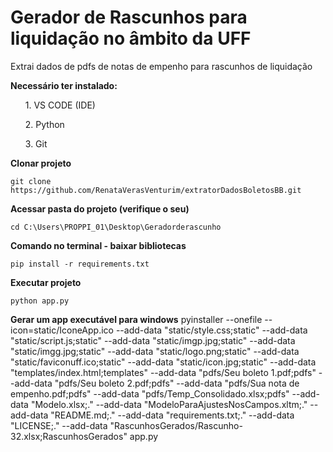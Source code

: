 # Gerador de Rascunhos para liquidação no âmbito da UFF
Extrai dados de pdfs de notas de empenho para rascunhos de liquidação 

<b>Necessário ter instalado:</b>
<ol>1. VS CODE (IDE)</ol>
<ol>2. Python</ol>
<ol>3. Git</ol>

<b>Clonar projeto</b>

    git clone  https://github.com/RenataVerasVenturim/extratorDadosBoletosBB.git

<b>Acessar pasta do projeto (verifique o seu)</b>

    cd C:\Users\PROPPI_01\Desktop\Geradorderascunho
    
<b>Comando no terminal - baixar bibliotecas</b>
    
    pip install -r requirements.txt

<b>Executar projeto</b>
    
    python app.py

<b> Gerar um app executável para windows</b>
pyinstaller --onefile --icon=static/IconeApp.ico --add-data "static/style.css;static" --add-data "static/script.js;static" --add-data "static/imgp.jpg;static" --add-data "static/imgg.jpg;static" --add-data "static/logo.png;static" --add-data "static/faviconuff.ico;static" --add-data "static/icon.jpg;static" --add-data "templates/index.html;templates" --add-data "pdfs/Seu boleto 1.pdf;pdfs" --add-data "pdfs/Seu boleto 2.pdf;pdfs" --add-data "pdfs/Sua nota de empenho.pdf;pdfs" --add-data "pdfs/Temp_Consolidado.xlsx;pdfs" --add-data "Modelo.xlsx;." --add-data "ModeloParaAjustesNosCampos.xltm;." --add-data "README.md;." --add-data "requirements.txt;." --add-data "LICENSE;." --add-data "RascunhosGerados/Rascunho-32.xlsx;RascunhosGerados" app.py
